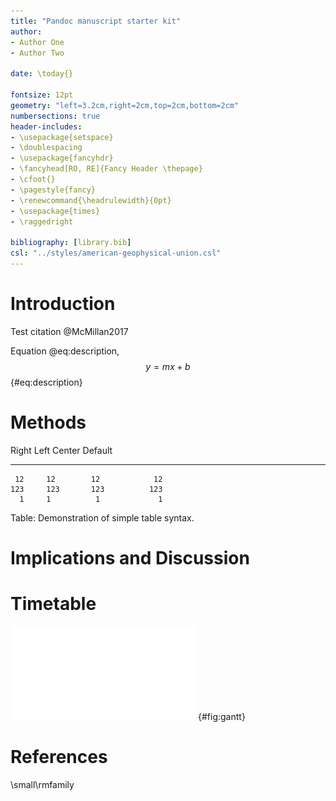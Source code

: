 ```yaml
---
title: "Pandoc manuscript starter kit"
author:
- Author One
- Author Two

date: \today{}

fontsize: 12pt
geometry: "left=3.2cm,right=2cm,top=2cm,bottom=2cm"
numbersections: true
header-includes:
- \usepackage{setspace}
- \doublespacing
- \usepackage{fancyhdr}
- \fancyhead[RO, RE]{Fancy Header \thepage}
- \cfoot{}
- \pagestyle{fancy}
- \renewcommand{\headrulewidth}{0pt}
- \usepackage{times}
- \raggedright

bibliography: [library.bib]
csl: "../styles/american-geophysical-union.csl"
---
```


# Introduction

Test citation @McMillan2017

Equation @eq:description, 
$$
y = mx + b
$$ {#eq:description}

# Methods

  Right     Left     Center     Default
-------     ------ ----------   -------
     12     12        12            12
    123     123       123          123
      1     1          1             1

Table:  Demonstration of simple table syntax.

# Implications and Discussion

# Timetable

![The project's timetable is organized by its major parts (Part I, II and III, above). Black squares mark completed tasks. EGU: European Geosciences Union conference (April). AGU: American Geophysical Union conference (December). F17, W18, etc.: fall, winter, summer semesters](figs/gantt.pdf){#fig:gantt}

# References

\small\rmfamily
